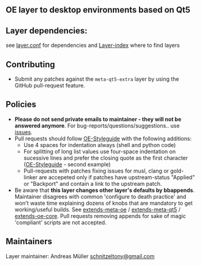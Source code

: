 OE layer to desktop environments based on Qt5
---------------------------------------------


Layer dependencies:
----------------------
see [layer.conf](conf/layer.conf) for dependencies and [Layer-index](https://layers.openembedded.org/layerindex/branch/master/layers/) where to find layers


Contributing
------------
* Submit any patches against the `meta-qt5-extra` layer by using the GitHub pull-request feature.


Policies
--------
* **Please do not send private emails to maintainer - they will not be answered anymore**. For bug-reports/questions/suggestions.. use [issues](https://github.com/schnitzeltony/meta-qt5-extra/issues).
* Pull requests should follow [OE-Styleguide](https://www.openembedded.org/wiki/Styleguide) with the following additions:
  * Use 4 spaces for indentation always (shell and python code)
  * For splitting of long list values use four-space indentation on sucessive lines and prefer the closing quote as the first character ([OE-Styleguide](https://www.openembedded.org/wiki/Styleguide) - second example)
  * Pull-requests with patches fixing issues for musl, clang or gold-linker are accepeted only if patches have upstream-status "Applied" or "Backport" and contain a link to the upstream patch.
* Be aware that **this layer changes other layer's defaults by bbappends**. Maintainer disagrees with common 'configure to death practice' and won't waste time explaining dozens of knobs that are mandatory to get working/useful builds. See
  [extends-meta-oe](extends-meta-oe) / [extends-meta-qt5](extends-meta-qt5) / [extends-oe-core](extends-oe-core).
  Pull requests removing appends for sake of magic 'compliant' scripts  are not accepted.


Maintainers
-----------

Layer maintainer: Andreas Müller <schnitzeltony@gmail.com>

